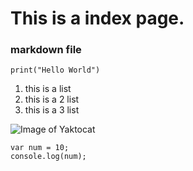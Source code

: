 # This is a index page.
### markdown file

```
print("Hello World")
```

1. this is a list
2. this is a 2 list
3. this is a 3 list

![Image of Yaktocat](https://octodex.github.com/images/yaktocat.png)

```
var num = 10;
console.log(num);
```

